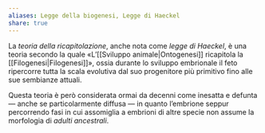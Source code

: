 ```yaml
---
aliases: Legge della biogenesi, Legge di Haeckel
share: true
---
```

La *teoria della ricapitolazione*, anche nota come *legge di Haeckel*, è una teoria secondo la quale «L’[[Sviluppo animale|Ontogenesi]] ricapitola la [[Filogenesi|Filogenesi]]», ossia durante lo sviluppo embrionale il feto ripercorre tutta la scala evolutiva dal suo progenitore più primitivo fino alle sue sembianze attuali.

Questa teoria è però considerata ormai da decenni come inesatta e defunta — anche se particolarmente diffusa — in quanto l’embrione seppur percorrendo fasi in cui assomiglia a embrioni di altre specie non assume la morfologia di *adulti ancestrali*.